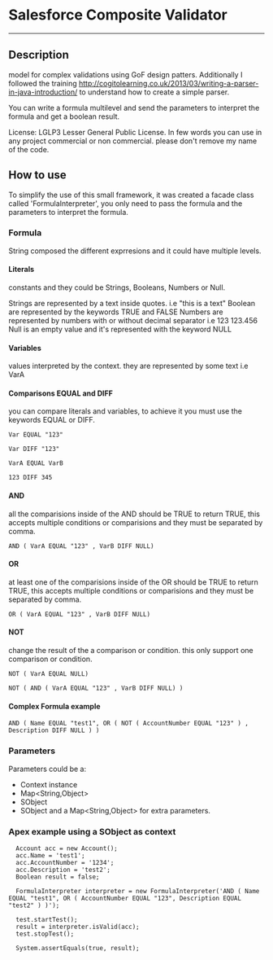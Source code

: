 # Salesforce Composite Validator
***
## Description

model for complex validations using  GoF design patters. Additionally I followed the training http://cogitolearning.co.uk/2013/03/writing-a-parser-in-java-introduction/ to understand how to create a simple parser.

You can write a formula multilevel and send the parameters to interpret the formula and get a boolean result.

License: LGLP3 Lesser General Public License. In few words you can use in any project commercial or non commercial. please don't remove my name of the code.

## How to use

To simplify the use of this small framework, it was created a facade class called 'FormulaInterpreter', you only need to pass the formula and the parameters to interpret the formula. 

### Formula

String composed the different exprresions and it could have multiple levels.

#### Literals

constants and they could be Strings, Booleans, Numbers or Null. 

Strings are represented by a text inside quotes. i.e "this is a text"
Boolean are represented by the keywords TRUE and FALSE
Numbers are represented by numbers with or without decimal separator i.e 123 123.456
Null is an empty value and it's represented with the keyword NULL

#### Variables

values interpreted by the context. they are represented by some text i.e VarA

#### Comparisons EQUAL and DIFF

you can compare literals and variables, to achieve it you must use the keywords EQUAL or DIFF.

```
Var EQUAL "123"
```

```
Var DIFF "123"
```

```
VarA EQUAL VarB
```

```
123 DIFF 345
```

#### AND

all the comparisions inside of the AND should be TRUE to return TRUE, this accepts multiple conditions or comparisions and they must be 
separated by comma.

```
AND ( VarA EQUAL "123" , VarB DIFF NULL) 
```

#### OR

at least one of the comparisions inside of the OR should be TRUE to return TRUE, this accepts multiple conditions or comparisions and they must be 
separated by comma.

```
OR ( VarA EQUAL "123" , VarB DIFF NULL) 
```

#### NOT

change the result of the a comparison or condition. this only support one comparison or condition. 

```
NOT ( VarA EQUAL NULL)  
```

```
NOT ( AND ( VarA EQUAL "123" , VarB DIFF NULL) ) 
```

#### Complex Formula example

```
AND ( Name EQUAL "test1", OR ( NOT ( AccountNumber EQUAL "123" ) , Description DIFF NULL ) )
```

### Parameters

Parameters could be a: 

- Context instance
- Map<String,Object>
- SObject
- SObject and a Map<String,Object> for extra parameters.

### Apex example using a SObject as context

```
  Account acc = new Account();
  acc.Name = 'test1';
  acc.AccountNumber = '1234';
  acc.Description = 'test2';
  Boolean result = false;

  FormulaInterpreter interpreter = new FormulaInterpreter('AND ( Name EQUAL "test1", OR ( AccountNumber EQUAL "123", Description EQUAL "test2" ) )');

  test.startTest();
  result = interpreter.isValid(acc);
  test.stopTest();

  System.assertEquals(true, result);
```

